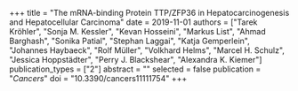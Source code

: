+++
title = "The mRNA-binding Protein TTP/ZFP36 in Hepatocarcinogenesis and Hepatocellular Carcinoma"
date = 2019-11-01
authors = ["Tarek Kröhler", "Sonja M. Kessler", "Kevan Hosseini", "Markus List", "Ahmad Barghash", "Sonika Patial", "Stephan Laggai", "Katja Gemperlein", "Johannes Haybaeck", "Rolf Müller", "Volkhard Helms", "Marcel H. Schulz", "Jessica Hoppstädter", "Perry J. Blackshear", "Alexandra K. Kiemer"]
publication_types = ["2"]
abstract = ""
selected = false
publication = "*Cancers*"
doi = "10.3390/cancers11111754"
+++


